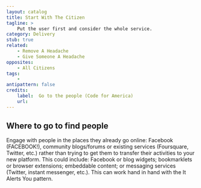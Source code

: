 ```yaml
---
layout: catalog
title: Start With The Citizen
tagline: >
    Put the user first and consider the whole service.
category: Delivery
stub: true
related:
    - Remove A Headache
    - Give Someone A Headache
opposites:
    - All Citizens
tags:
    - 
antipattern: false
credits:
    label:  Go to the people (Code for America)
    url:
---
```


## Where to go to find people

Engage with people in the places they already go online: Facebook (FACEBOOK!), community blogs/forums or existing services (Foursquare, Twitter, etc.) rather than trying to get them to transfer their activities to your new platform. This could include: Facebook or blog widgets; bookmarklets or browser extensions; embeddable content; or messaging services (Twitter, instant messenger, etc.). This can work hand in hand with the It Alerts You pattern.